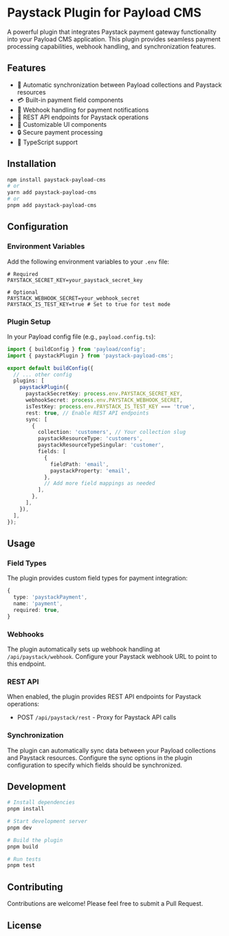 # Paystack Plugin for Payload CMS

A powerful plugin that integrates Paystack payment gateway functionality into your Payload CMS application. This plugin provides seamless payment processing capabilities, webhook handling, and synchronization features.

## Features

- 🔄 Automatic synchronization between Payload collections and Paystack resources
- 💳 Built-in payment field components
- 🔔 Webhook handling for payment notifications
- 🔌 REST API endpoints for Paystack operations
- 🎨 Customizable UI components
- 🔒 Secure payment processing
- 📝 TypeScript support

## Installation

```bash
npm install paystack-payload-cms
# or
yarn add paystack-payload-cms
# or
pnpm add paystack-payload-cms
```

## Configuration

### Environment Variables

Add the following environment variables to your `.env` file:

```env
# Required
PAYSTACK_SECRET_KEY=your_paystack_secret_key

# Optional
PAYSTACK_WEBHOOK_SECRET=your_webhook_secret
PAYSTACK_IS_TEST_KEY=true # Set to true for test mode
```

### Plugin Setup

In your Payload config file (e.g., `payload.config.ts`):

```typescript
import { buildConfig } from 'payload/config';
import { paystackPlugin } from 'paystack-payload-cms';

export default buildConfig({
  // ... other config
  plugins: [
    paystackPlugin({
      paystackSecretKey: process.env.PAYSTACK_SECRET_KEY,
      webhookSecret: process.env.PAYSTACK_WEBHOOK_SECRET,
      isTestKey: process.env.PAYSTACK_IS_TEST_KEY === 'true',
      rest: true, // Enable REST API endpoints
      sync: [
        {
          collection: 'customers', // Your collection slug
          paystackResourceType: 'customers',
          paystackResourceTypeSingular: 'customer',
          fields: [
            {
              fieldPath: 'email',
              paystackProperty: 'email',
            },
            // Add more field mappings as needed
          ],
        },
      ],
    }),
  ],
});
```

## Usage

### Field Types

The plugin provides custom field types for payment integration:

```typescript
{
  type: 'paystackPayment',
  name: 'payment',
  required: true,
}
```

### Webhooks

The plugin automatically sets up webhook handling at `/api/paystack/webhook`. Configure your Paystack webhook URL to point to this endpoint.

### REST API

When enabled, the plugin provides REST API endpoints for Paystack operations:

- POST `/api/paystack/rest` - Proxy for Paystack API calls

### Synchronization

The plugin can automatically sync data between your Payload collections and Paystack resources. Configure the sync options in the plugin configuration to specify which fields should be synchronized.


## Development

```bash
# Install dependencies
pnpm install

# Start development server
pnpm dev

# Build the plugin
pnpm build

# Run tests
pnpm test
```

## Contributing

Contributions are welcome! Please feel free to submit a Pull Request.

## License


